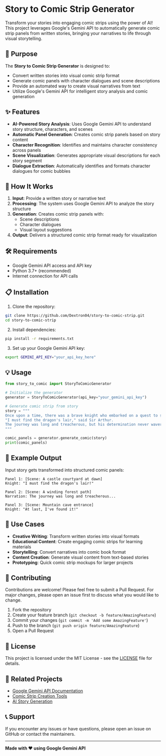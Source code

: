 # Story to Comic Strip Generator

Transform your stories into engaging comic strips using the power of AI! This project leverages Google's Gemini API to automatically generate comic strip panels from written stories, bringing your narratives to life through visual storytelling.

## 🎯 Purpose

The **Story to Comic Strip Generator** is designed to:
- Convert written stories into visual comic strip format
- Generate comic panels with character dialogues and scene descriptions
- Provide an automated way to create visual narratives from text
- Utilize Google's Gemini API for intelligent story analysis and comic generation

## ✨ Features

- **AI-Powered Story Analysis**: Uses Google Gemini API to understand story structure, characters, and scenes
- **Automatic Panel Generation**: Creates comic strip panels based on story content
- **Character Recognition**: Identifies and maintains character consistency across panels
- **Scene Visualization**: Generates appropriate visual descriptions for each story segment
- **Dialogue Extraction**: Automatically identifies and formats character dialogues for comic bubbles

## 🚀 How It Works

1. **Input**: Provide a written story or narrative text
2. **Processing**: The system uses Google Gemini API to analyze the story structure
3. **Generation**: Creates comic strip panels with:
   - Scene descriptions
   - Character dialogues
   - Visual layout suggestions
4. **Output**: Delivers a structured comic strip format ready for visualization

## 🛠️ Requirements

- Google Gemini API access and API key
- Python 3.7+ (recommended)
- Internet connection for API calls

## 📋 Installation

1. Clone the repository:
```bash
git clone https://github.com/Dextron04/story-to-comic-strip.git
cd story-to-comic-strip
```

2. Install dependencies:
```bash
pip install -r requirements.txt
```

3. Set up your Google Gemini API key:
```bash
export GEMINI_API_KEY="your_api_key_here"
```

## 💡 Usage

```python
from story_to_comic import StoryToComicGenerator

# Initialize the generator
generator = StoryToComicGenerator(api_key="your_gemini_api_key")

# Generate comic strip from story
story = """
Once upon a time, there was a brave knight who embarked on a quest to save the kingdom.
"I must find the dragon's lair," said Sir Arthur.
The journey was long and treacherous, but his determination never wavered.
"""

comic_panels = generator.generate_comic(story)
print(comic_panels)
```

## 📖 Example Output

Input story gets transformed into structured comic panels:

```
Panel 1: [Scene: A castle courtyard at dawn]
Knight: "I must find the dragon's lair!"

Panel 2: [Scene: A winding forest path]
Narration: The journey was long and treacherous...

Panel 3: [Scene: Mountain cave entrance]
Knight: "At last, I've found it!"
```

## 🎨 Use Cases

- **Creative Writing**: Transform written stories into visual formats
- **Educational Content**: Create engaging comic strips for learning materials
- **Storytelling**: Convert narratives into comic book format
- **Content Creation**: Generate visual content from text-based stories
- **Prototyping**: Quick comic strip mockups for larger projects

## 🤝 Contributing

Contributions are welcome! Please feel free to submit a Pull Request. For major changes, please open an issue first to discuss what you would like to change.

1. Fork the repository
2. Create your feature branch (`git checkout -b feature/AmazingFeature`)
3. Commit your changes (`git commit -m 'Add some AmazingFeature'`)
4. Push to the branch (`git push origin feature/AmazingFeature`)
5. Open a Pull Request

## 📄 License

This project is licensed under the MIT License - see the [LICENSE](LICENSE) file for details.

## 🔗 Related Projects

- [Google Gemini API Documentation](https://ai.google.dev/docs)
- [Comic Strip Creation Tools](https://example.com)
- [AI Story Generation](https://example.com)

## 📞 Support

If you encounter any issues or have questions, please open an issue on GitHub or contact the maintainers.

---

**Made with ❤️ using Google Gemini API**